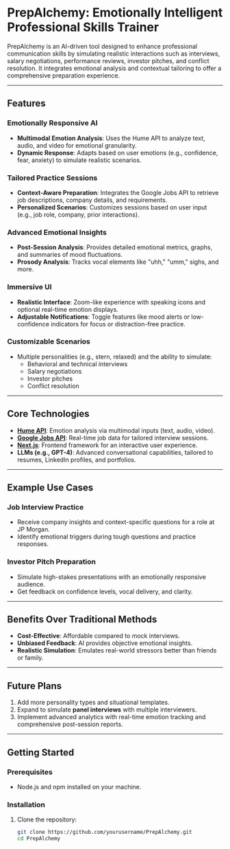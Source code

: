 # PrepAlchemy: Emotionally Intelligent Professional Skills Trainer

PrepAlchemy is an AI-driven tool designed to enhance professional communication skills by simulating realistic interactions such as interviews, salary negotiations, performance reviews, investor pitches, and conflict resolution. It integrates emotional analysis and contextual tailoring to offer a comprehensive preparation experience.

---

## Features

### Emotionally Responsive AI
- **Multimodal Emotion Analysis**: Uses the Hume API to analyze text, audio, and video for emotional granularity.
- **Dynamic Response**: Adapts based on user emotions (e.g., confidence, fear, anxiety) to simulate realistic scenarios.

### Tailored Practice Sessions
- **Context-Aware Preparation**: Integrates the Google Jobs API to retrieve job descriptions, company details, and requirements.
- **Personalized Scenarios**: Customizes sessions based on user input (e.g., job role, company, prior interactions).

### Advanced Emotional Insights
- **Post-Session Analysis**: Provides detailed emotional metrics, graphs, and summaries of mood fluctuations.
- **Prosody Analysis**: Tracks vocal elements like "uhh," "umm," sighs, and more.

### Immersive UI
- **Realistic Interface**: Zoom-like experience with speaking icons and optional real-time emotion displays.
- **Adjustable Notifications**: Toggle features like mood alerts or low-confidence indicators for focus or distraction-free practice.

### Customizable Scenarios
- Multiple personalities (e.g., stern, relaxed) and the ability to simulate:
  - Behavioral and technical interviews
  - Salary negotiations
  - Investor pitches
  - Conflict resolution

---

## Core Technologies
- **[Hume API](https://github.com/HumeAI/hume-api-examples)**: Emotion analysis via multimodal inputs (text, audio, video).
- **[Google Jobs API](https://serpapi.com/google-jobs-api)**: Real-time job data for tailored interview sessions.
- **[Next.js](https://nextjs.org/)**: Frontend framework for an interactive user experience.
- **LLMs (e.g., GPT-4)**: Advanced conversational capabilities, tailored to resumes, LinkedIn profiles, and portfolios.

---

## Example Use Cases

### Job Interview Practice
- Receive company insights and context-specific questions for a role at JP Morgan.  
- Identify emotional triggers during tough questions and practice responses.

### Investor Pitch Preparation
- Simulate high-stakes presentations with an emotionally responsive audience.  
- Get feedback on confidence levels, vocal delivery, and clarity.

---

## Benefits Over Traditional Methods
- **Cost-Effective**: Affordable compared to mock interviews.  
- **Unbiased Feedback**: AI provides objective emotional insights.  
- **Realistic Simulation**: Emulates real-world stressors better than friends or family.  

---

## Future Plans
1. Add more personality types and situational templates.
2. Expand to simulate **panel interviews** with multiple interviewers.  
3. Implement advanced analytics with real-time emotion tracking and comprehensive post-session reports.  

---

## Getting Started

### Prerequisites
- Node.js and npm installed on your machine.

### Installation
1. Clone the repository:
   ```bash
   git clone https://github.com/yourusername/PrepAlchemy.git
   cd PrepAlchemy

